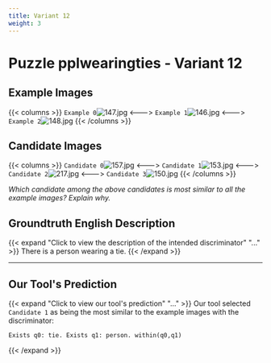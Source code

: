 ```yaml
---
title: Variant 12
weight: 3
---
```


# Puzzle pplwearingties - Variant 12

## Example Images
{{< columns >}}
`Example 0`![147.jpg](/natscene_data/images/147.jpg)
<--->
`Example 1`![146.jpg](/natscene_data/images/146.jpg)
<--->
`Example 2`![148.jpg](/natscene_data/images/148.jpg)
{{< /columns >}}

## Candidate Images
{{< columns >}}
`Candidate 0`![157.jpg](/natscene_data/images/157.jpg)
<--->
`Candidate 1`![153.jpg](/natscene_data/images/153.jpg)
<--->
`Candidate 2`![217.jpg](/natscene_data/images/217.jpg)
<--->
`Candidate 3`![150.jpg](/natscene_data/images/150.jpg)
{{< /columns >}}

*Which candidate among the above candidates is most similar to all the example images? Explain why.*

## Groundtruth English Description

{{< expand "Click to view the description of the intended discriminator" "..." >}}
There is a person wearing a tie.
{{< /expand >}}

---



## Our Tool's Prediction

{{< expand "Click to view our tool's prediction" "..." >}}
Our tool selected `Candidate 1` as being the most similar to the example images with the discriminator:
```plaintext
Exists q0: tie. Exists q1: person. within(q0,q1)
```
{{< /expand >}}
